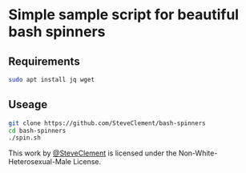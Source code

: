 # Simple sample script for beautiful bash spinners

## Requirements

```bash
sudo apt install jq wget
```

## Useage

```bash
git clone https://github.com/SteveClement/bash-spinners
cd bash-spinners
./spin.sh
```

This work by [@SteveClement](https://twitter.com/SteveClement) is licensed under the Non-White-Heterosexual-Male License.
